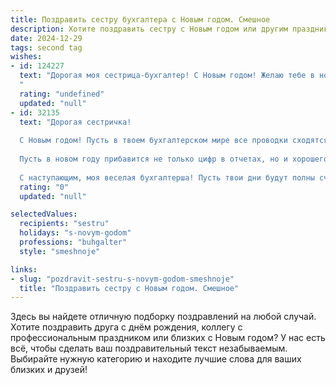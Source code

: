 ```yaml
---
title: Поздравить сестру бухгалтера с Новым годом. Смешное
description: Хотите поздравить сестру с Новым годом или другим праздником? Наш ИИ создаст незабываемое поздравление, а вы обязательно выделитесь среди других.  
date: 2024-12-29
tags: second tag
wishes:
- id: 124227
  text: "Дорогая моя сестрица-бухгалтер! С Новым годом! Желаю тебе в новом году таких же стабильных доходов, как твой годовой баланс, а  расходов – только на приятные мелочи, типа путешествий на Мальдивы и бриллиантовых украшений! Пусть все твои дебетовые счета будут заполнены радостью, а кредитовые – только праздничными конфетами!  Пусть фортуна улыбнётся тебе шире, чем твоя бухгалтерская улыбка в конце отчетного периода!  С Новым годом!
  "
  rating: "undefined"
  updated: "null"
- id: 32135
  text: "Дорогая сестричка!
  
  С Новым годом! Пусть в твоем бухгалтерском мире все проводки сходятся, а дебет с кредитом всегда был на одной стороне! Желаю, чтобы твои отчеты в конце года радовали глаз не меньше, чем новогодняя елка, а ошибки уходили так же быстро, как обычная елочная игрушка, сбитая с ветки!
  
  Пусть в новом году прибавится не только цифр в отчетах, но и хорошего настроения, ярких эмоций и, конечно, солидного запаса колбасы на праздничном столе! Чтобы не только зарплатная ведомость радовала, но и твои новогодние угощения!
  
  С наступающим, моя веселая бухгалтерша! Пусть твои дни будут полны счастья и удачных проводок! 🥳🎄💰"
  rating: "0"
  updated: "null"

selectedValues:
  recipients: "sestru"
  holidays: "s-novym-godom"
  professions: "buhgalter"
  style: "smeshnoje"

links:
- slug: "pozdravit-sestru-s-novym-godom-smeshnoje"
  title: "Поздравить сестру с Новым годом. Смешное"
---
```


Здесь вы найдете отличную подборку поздравлений на любой случай. 
Хотите поздравить друга с днём рождения, коллегу с профессиональным праздником или близких с Новым годом? У нас есть всё, чтобы сделать ваш поздравительный текст незабываемым. Выбирайте нужную категорию и находите лучшие слова для ваших близких и друзей!
